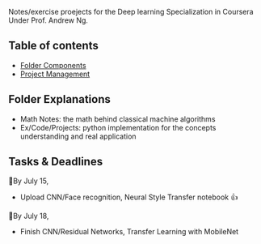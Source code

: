 Notes/exercise proejects for the Deep learning Specialization in Coursera Under Prof. Andrew Ng.  

## Table of contents
- [Folder Components](#folder-explanations)
- [Project Management](#tasks--deadlines)


## Folder Explanations 
- Math Notes: the math behind classical machine algorithms
- Ex/Code/Projects: python implementation for the concepts understanding and real application

## Tasks & Deadlines
:triangular_flag_on_post:By July 15, 
- Upload CNN/Face recognition, Neural Style Transfer notebook :thumbsup:

:triangular_flag_on_post:By July 18,
- Finish CNN/Residual Networks, Transfer Learning with MobileNet
